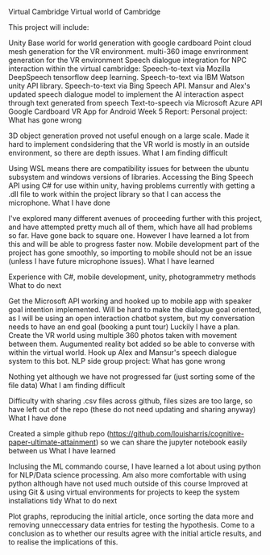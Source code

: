 Virtual Cambridge
Virtual world of Cambridge

This project will include:

Unity Base world for world generation with google cardboard
Point cloud mesh generation for the VR environment.
multi-360 image envrironment generation for the VR environment
Speech dialogue integration for NPC interaction within the virtual cambridge:
Speech-to-text via Mozilla DeepSpeech tensorflow deep learning.
Speech-to-text via IBM Watson unity API library.
Speech-to-text via Bing Speech API.
Mansur and Alex's updated speech dialogue model to implement the AI interaction aspect through text generated from speech
Text-to-speech via Microsoft Azure API
Google Cardboard VR App for Android
Week 5 Report:
Personal project:
What has gone wrong

3D object generation proved not useful enough on a large scale. Made it hard to implement condsidering that the VR world is mostly in an outside environment, so there are depth issues.
What I am finding difficult

Using WSL means there are compatibility issues for between the ubuntu subsystem and windows versions of libraries.
Accessing the Bing Speech API using C# for use within unity, having problems currently with getting a .dll file to work within the project library so that I can access the microphone.
What I have done

I've explored many different avenues of proceeding further with this project, and have attempted pretty much all of them, which have all had problems so far. Have gone back to square one. However I have learned a lot from this and will be able to progress faster now.
Mobile development part of the project has gone smoothly, so importing to mobile should not be an issue (unless I have future microphone issues).
What I have learned

Experience with C#, mobile development, unity, photogrammetry methods
What to do next

Get the Microsoft API working and hooked up to mobile app with speaker goal intention implemented. Will be hard to make the dialogue goal oriented, as I will be using an open interaction chatbot system, but my conversation needs to have an end goal (booking a punt tour) Luckily I have a plan.
Create the VR world using multiple 360 photos taken with movement between them.
Augumented reality bot added so be able to converse with within the virtual world.
Hook up Alex and Mansur's speech dialogue system to this bot.
NLP side group project:
What has gone wrong

Nothing yet although we have not progressed far (just sorting some of the file data)
What I am finding difficult

Difficulty with sharing .csv files across github, files sizes are too large, so have left out of the repo (these do not need updating and sharing anyway)
What I have done

Created a simple github repo (https://github.com/louisharris/cognitive-paper-ultimate-attainment) so we can share the jupyter notebook easily between us
What I have learned

Inclusing the ML commando course, I have learned a lot about using python for NLP/Data science processing. Am also more comfortable with using python although have not used much outside of this course
Improved at using Git & using virtual environments for projects to keep the system installations tidy
What to do next

Plot graphs, reproducing the initial article, once sorting the data more and removing unneccessary data entries for testing the hypothesis.
Come to a conclusion as to whether our results agree with the initial article results, and to realise the implications of this.
